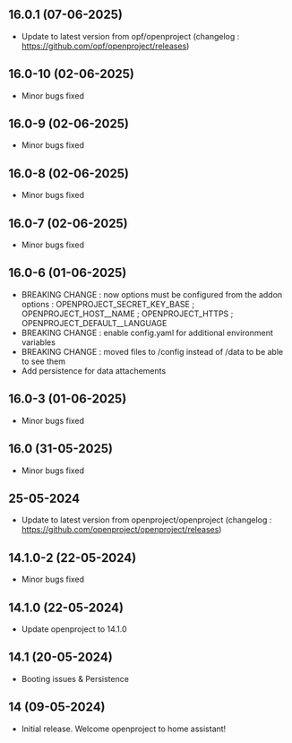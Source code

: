 
## 16.0.1 (07-06-2025)
- Update to latest version from opf/openproject (changelog : https://github.com/opf/openproject/releases)
## 16.0-10 (02-06-2025)
- Minor bugs fixed
## 16.0-9 (02-06-2025)
- Minor bugs fixed
## 16.0-8 (02-06-2025)
- Minor bugs fixed
## 16.0-7 (02-06-2025)
- Minor bugs fixed
## 16.0-6 (01-06-2025)
- BREAKING CHANGE : now options must be configured from the addon options : OPENPROJECT_SECRET_KEY_BASE ; OPENPROJECT_HOST__NAME ; OPENPROJECT_HTTPS ; OPENPROJECT_DEFAULT__LANGUAGE
- BREAKING CHANGE : enable config.yaml for additional environment variables
- BREAKING CHANGE : moved files to /config instead of /data to be able to see them
- Add persistence for data attachements

## 16.0-3 (01-06-2025)
- Minor bugs fixed

## 16.0 (31-05-2025)
- Minor bugs fixed

## 25-05-2024
- Update to latest version from openproject/openproject (changelog : https://github.com/openproject/openproject/releases)

## 14.1.0-2 (22-05-2024)
- Minor bugs fixed

## 14.1.0 (22-05-2024)

- Update openproject to 14.1.0

## 14.1 (20-05-2024)

- Booting issues & Persistence

## 14 (09-05-2024)

- Initial release. Welcome openproject to home assistant!
